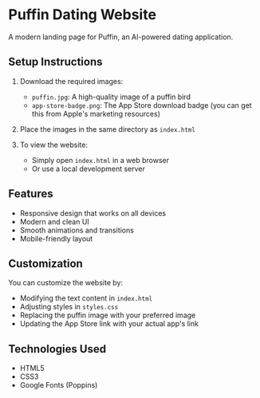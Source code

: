 # Puffin Dating Website

A modern landing page for Puffin, an AI-powered dating application.

## Setup Instructions

1. Download the required images:
   - `puffin.jpg`: A high-quality image of a puffin bird
   - `app-store-badge.png`: The App Store download badge (you can get this from Apple's marketing resources)

2. Place the images in the same directory as `index.html`

3. To view the website:
   - Simply open `index.html` in a web browser
   - Or use a local development server

## Features

- Responsive design that works on all devices
- Modern and clean UI
- Smooth animations and transitions
- Mobile-friendly layout

## Customization

You can customize the website by:
- Modifying the text content in `index.html`
- Adjusting styles in `styles.css`
- Replacing the puffin image with your preferred image
- Updating the App Store link with your actual app's link

## Technologies Used

- HTML5
- CSS3
- Google Fonts (Poppins) 